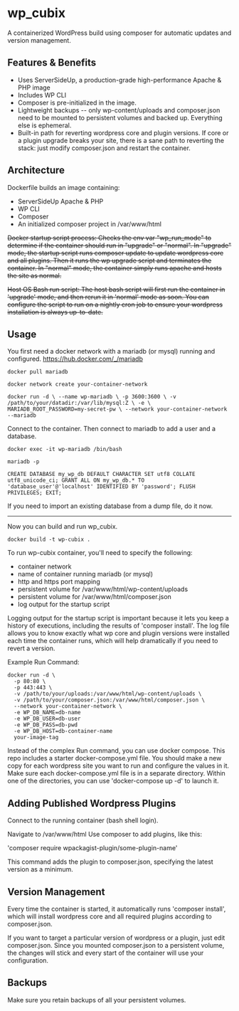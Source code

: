 # wp_cubix
A containerized WordPress build using composer for automatic updates and version management.

## Features & Benefits
- Uses ServerSideUp, a production-grade high-performance Apache & PHP image
- Includes WP CLI
- Composer is pre-initialized in the image.
- Lightweight backups -- only wp-content/uploads and composer.json need to be mounted to persistent volumes and backed up. Everything else is ephemeral.
- Built-in path for reverting wordpress core and plugin versions. If core or a plugin upgrade breaks your site, there is a sane path to reverting the stack: just modify composer.json and restart the container.

## Architecture
Dockerfile builds an image containing:
- ServerSideUp Apache & PHP
- WP CLI
- Composer
- An initialized composer project in /var/www/html

~~Docker startup script process:
Checks the env var "wp_run_mode" to determine if the container should run in "upgrade" or "normal".
In "upgrade" mode, the startup script runs composer update to update wordpress core and all plugins. Then it runs the wp upgrade script and terminates the container.
In "normal" mode, the container simply runs apache and hosts the site as normal.~~

~~Host OS Bash run script:
The host bash script will first run the container in 'upgrade' mode, and then rerun it in 'normal' mode as soon.
You can configure the script to run on a nightly cron job to ensure your wordpress installation is always up-to-date.~~

## Usage
You first need a docker network with a mariadb (or mysql) running and configured.
https://hub.docker.com/_/mariadb

`docker pull mariadb`

`docker network create your-container-network`

`docker run -d \
	--name wp-mariadb \
	-p 3600:3600 \
	-v /path/to/your/datadir:/var/lib/mysql:Z \
	-e \
	MARIADB_ROOT_PASSWORD=my-secret-pw \
	--network your-container-network
	--mariadb`

Connect to the container. Then connect to mariadb to add a user and a database.

`docker exec -it wp-mariadb /bin/bash`

`mariadb -p`

`CREATE DATABASE my_wp_db DEFAULT CHARACTER SET utf8 COLLATE utf8_unicode_ci;
GRANT ALL ON my_wp_db.* TO 'database_user'@'localhost' IDENTIFIED BY 'password';
FLUSH PRIVILEGES;
EXIT;`

If you need to import an existing database from a dump file, do it now.

---

Now you can build and run wp_cubix.

`docker build -t wp-cubix .`

To run wp-cubix container, you'll need to specify the following:
- container network
- name of container running mariadb (or mysql)
- http and https port mapping
- persistent volume for /var/www/html/wp-content/uploads
- persistent volume for /var/www/html/composer.json
- log output for the startup script

Logging output for the startup script is important because it lets you keep a history of executions, including the results of 'composer install'. The log file allows you to know exactly what wp core and plugin versions were installed each time the container runs, which will help dramatically if you need to revert a version.

Example Run Command:
```
docker run -d \
  -p 80:80 \
  -p 443:443 \
  -v /path/to/your/uploads:/var/www/html/wp-content/uploads \
  -v /path/to/your/composer.json:/var/www/html/composer.json \
  --network your-container-network \
  -e WP_DB_NAME=db-name
  -e WP_DB_USER=db-user
  -e WP_DB_PASS=db-pwd
  -e WP_DB_HOST=db-container-name
  your-image-tag
 ```

 Instead of the complex Run command, you can use docker compose.  This repo includes a starter docker-compose.yml file. You should make a new copy for each wordpress site you want to run and configure the values in it. Make sure each docker-compose.yml file is in a separate directory. Within one of the directories, you can use 'docker-compose up -d' to launch it.

## Adding Published Wordpress Plugins
Connect to the running container (bash shell login).

Navigate to /var/www/html
Use composer to add plugins, like this:

'composer require wpackagist-plugin/some-plugin-name'

This command adds the plugin to composer.json, specifying the latest version as a minimum.

## Version Management
Every time the container is started, it automatically runs 'composer install', which will install wordpress core and all required plugins according to composer.json.

If you want to target a particular version of wordpress or a plugin, just edit composer.json.  Since you mounted composer.json to a persistent volume, the changes will stick and every start of the container will use your configuration.

## Backups
Make sure you retain backups of all your persistent volumes.
